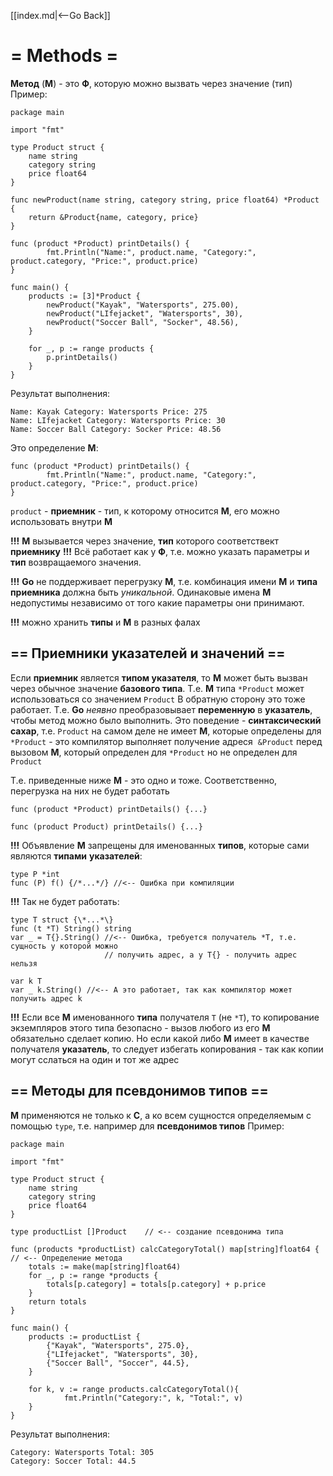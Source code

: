 [[index.md|<--Go Back]]

# = Methods =
__Метод__ (__М__) - это __Ф__, которую можно вызвать через значение (тип)
Пример:
```
package main

import "fmt"

type Product struct {
	name string
	category string
	price float64
}

func newProduct(name string, category string, price float64) *Product {
	return &Product{name, category, price}
}

func (product *Product) printDetails() {
		fmt.Println("Name:", product.name, "Category:", product.category, "Price:", product.price)
}

func main() {
	products := [3]*Product {
		newProduct("Kayak", "Watersports", 275.00),
		newProduct("LIfejacket", "Watersports", 30),
		newProduct("Soccer Ball", "Socker", 48.56),
	}

	for _, p := range products {
		p.printDetails()
	}
}
```
Результат выполнения:
```
Name: Kayak Category: Watersports Price: 275
Name: LIfejacket Category: Watersports Price: 30
Name: Soccer Ball Category: Socker Price: 48.56
```
Это определение __М__:
```
func (product *Product) printDetails() {
		fmt.Println("Name:", product.name, "Category:", product.category, "Price:", product.price)
}
```
`product` - __приемник__ - тип, к которому относится __М__, его можно использовать внутри __М__

__!!!__ __М__ вызывается через значение, __тип__ которого соответствект __приемнику__
__!!!__ Всё работает как у __Ф__, т.е. можно указать параметры и __тип__ возвращаемого значения.

__!!!__ __Go__ не поддерживает перегрузку __М__, т.е. комбинация имени __М__ и __типа приемника__ должна быть _уникальной_. Одинаковые имена __М__ недопустимы независимо от того какие параметры они принимают.

__!!!__ можно хранить __типы__ и __М__ в разных фалах


## == Приемники указателей и значений ==
Если __приемник__ является __типом указателя__, то __М__ может быть вызван через обычное значение __базового типа__. Т.е. __М__ типа `*Product` может использоваться со значением `Product`
В обратную сторону это тоже работает. Т.е. __Go__ _неявно_ преобразовывает __переменную__ в __указатель__, чтобы метод можно было выполнить. Это поведение - __синтаксический сахар__, т.е. `Product` на самом деле не имеет __М__, которые определены для `*Product` - это компилятор выполняет получение адреся  `&Product` перед вызовом __М__, который определен для `*Product` но не определен для `Product` 

Т.е. приведенные ниже __М__ - это одно и тоже. Соответственно, перегрузка на них не будет работать
```
func (product *Product) printDetails() {...}
```
```
func (product Product) printDetails() {...}
```

__!!!__ Объявление __М__ запрещены для именованных __типов__, которые сами являются __типами__ __указателей__:
```
type P *int
func (P) f() {/*...*/} //<-- Ошибка при компиляции
```

__!!!__ Так не будет работать:
```
type T struct {\*...*\}
func (t *T) String() string
var _ = T{}.String() //<-- Ошибка, требуется получатель *T, т.е. сущность у которой можно
                     // получить адрес, а у T{} - получить адрес нельзя
					 
var k T
var _ k.String() //<-- А это работает, так как компилятор может получить адрес k
```

__!!!__ Если все __М__ именованного __типа__ получателя `T` (не `*T`), то копирование экземпляров этого типа безопасно - вызов любого из его __М__ обязательно сделает копию.
Но если какой либо __М__ имеет в качестве получателя __указатель__, то следует избегать копирования - так как копии могут сслаться на один и тот же адрес

## == Методы для псевдонимов типов ==
__М__ применяются не только к __С__, а ко всем сущностся определяемым с помощью `type`, т.е. например для __псевдонимов типов__
Пример:
```
package main

import "fmt"

type Product struct {
	name string
	category string
	price float64
}

type productList []Product    // <-- создание псевдонима типа

func (products *productList) calcCategoryTotal() map[string]float64 {  // <-- Определение метода
	totals := make(map[string]float64)
	for _, p := range *products {
		totals[p.category] = totals[p.category] + p.price
	}
	return totals
}

func main() {
	products := productList {
	    {"Kayak", "Watersports", 275.0},
	    {"LIfejacket", "Watersports", 30},
	    {"Soccer Ball", "Soccer", 44.5},
	}

	for k, v := range products.calcCategoryTotal(){
			fmt.Println("Category:", k, "Total:", v)
	}
}

```
Результат выполнения:
```
Category: Watersports Total: 305
Category: Soccer Total: 44.5
```
